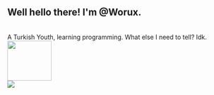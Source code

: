 <h2>Well hello there! I'm @Worux.</h2> <br>
A Turkish Youth, learning programming. What else I need to tell? Idk.

<br>

<img src="https://media.tenor.com/mcFk6VXXMHUAAAAi/deltarune-deltarune-chapter2.gif" width="100px" height="90px">
<br>

<img src="[https://profile-counter.glitch.me/{worux}/count.svg](https://widgets.vendicated.dev/user?id=997206701482709022&theme=dark&banner=true&full-banner=false&rounded-corners=true&discord-icon=true&badges=true&guess-nitro=false&)">
